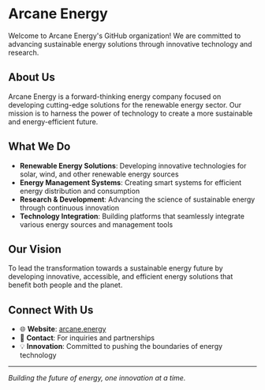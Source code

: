 # Arcane Energy

Welcome to Arcane Energy's GitHub organization! We are committed to advancing sustainable energy solutions through innovative technology and research.

## About Us

Arcane Energy is a forward-thinking energy company focused on developing cutting-edge solutions for the renewable energy sector. Our mission is to harness the power of technology to create a more sustainable and energy-efficient future.

## What We Do

- **Renewable Energy Solutions**: Developing innovative technologies for solar, wind, and other renewable energy sources
- **Energy Management Systems**: Creating smart systems for efficient energy distribution and consumption
- **Research & Development**: Advancing the science of sustainable energy through continuous innovation
- **Technology Integration**: Building platforms that seamlessly integrate various energy sources and management tools

## Our Vision

To lead the transformation towards a sustainable energy future by developing innovative, accessible, and efficient energy solutions that benefit both people and the planet.

## Connect With Us

- 🌐 **Website**: [arcane.energy](https://www.arcane.energy)
- 📧 **Contact**: For inquiries and partnerships
- 💡 **Innovation**: Committed to pushing the boundaries of energy technology

---

*Building the future of energy, one innovation at a time.*
